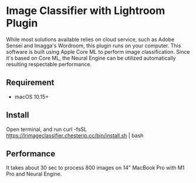 # Image Classifier with Lightroom Plugin

While most solutions available relies on cloud service, such as Adobe Sensei and Imagga's Wordroom, this plugin runs on your computer.
This software is built using Apple Core ML to perform image classification.
Since it's based on Core ML, the Neural Engine can be utilized automatically resulting respectable performance.

## Requirement
+ macOS 10.15+

## Install
Open terminal, and run curl -fsSL https://lrimageclassifier.chesterip.cc/bin/install.sh | bash

## Performance
It takes about 30 sec to process 800 images on 14" MacBook Pro with M1 Pro and Neural Engine.
